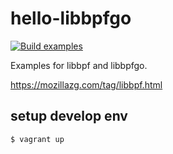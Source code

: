 # hello-libbpfgo

[![Build examples](https://github.com/mozillazg/hello-libbpfgo/actions/workflows/build.yml/badge.svg?branch=master)](https://github.com/mozillazg/hello-libbpfgo/actions/workflows/build.yml)

Examples for libbpf and libbpfgo.

https://mozillazg.com/tag/libbpf.html


## setup develop env

```
$ vagrant up
```

